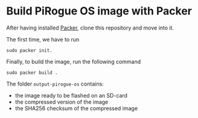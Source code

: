 # Build PiRogue OS image with Packer

After having installed [Packer](https://www.packer.io/), clone this repository and move into it. 

The first time, we have to run 
```
sudo packer init.
```

Finally, to build the image, run the following command
``` 
sudo packer build .
``` 

The folder `output-pirogue-os` contains:

* the image ready to be flashed on an SD-card
* the compressed version of the image
* the SHA256 checksum of the compressed image
